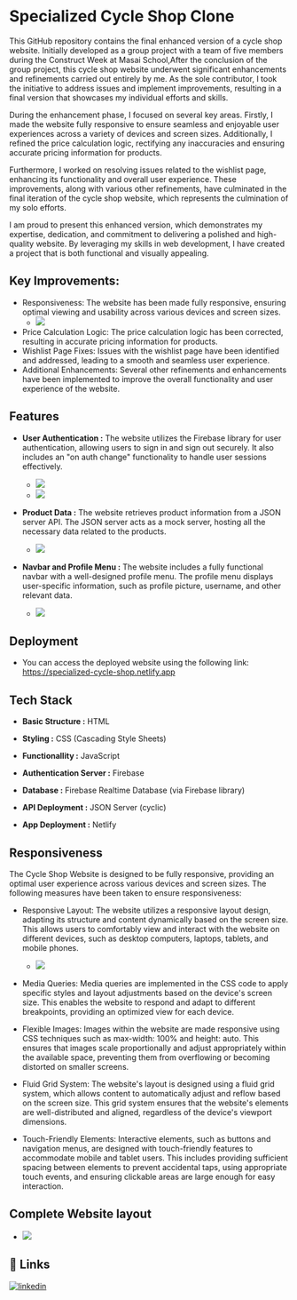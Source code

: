 # Specialized Cycle Shop Clone

This GitHub repository contains the final enhanced version of a cycle shop website. Initially developed as a group project with a team of five members during the Construct Week at Masai School,After the conclusion of the group project, this cycle shop website underwent significant enhancements and refinements carried out entirely by me. As the sole contributor, I took the initiative to address issues and implement improvements, resulting in a final version that showcases my individual efforts and skills.

During the enhancement phase, I focused on several key areas. Firstly, I made the website fully responsive to ensure seamless and enjoyable user experiences across a variety of devices and screen sizes. Additionally, I refined the price calculation logic, rectifying any inaccuracies and ensuring accurate pricing information for products.

Furthermore, I worked on resolving issues related to the wishlist page, enhancing its functionality and overall user experience. These improvements, along with various other refinements, have culminated in the final iteration of the cycle shop website, which represents the culmination of my solo efforts.

I am proud to present this enhanced version, which demonstrates my expertise, dedication, and commitment to delivering a polished and high-quality website. By leveraging my skills in web development, I have created a project that is both functional and visually appealing.

## Key Improvements:

- Responsiveness: The website has been made fully responsive, ensuring optimal viewing and usability across various devices and screen sizes.
  - ![](/Images/Screenshots/Responsive%20Profile%20Menu.png)
- Price Calculation Logic: The price calculation logic has been corrected, resulting in accurate pricing information for products.
- Wishlist Page Fixes: Issues with the wishlist page have been identified and addressed, leading to a smooth and seamless user experience.
- Additional Enhancements: Several other refinements and enhancements have been implemented to improve the overall functionality and user experience of the website.

## Features

- **User Authentication :** The website utilizes the Firebase library for user authentication, allowing users to sign in and sign out securely. It also includes an "on auth change" functionality to handle user sessions effectively.
  - ![](/Images/Screenshots/SignInPage%20Screenshot.png)
  - ![](/Images/Screenshots/SignupPage%20Screenshot.png)

- **Product Data :** The website retrieves product information from a JSON server API. The JSON server acts as a mock server, hosting all the necessary data related to the products.

  - ![](/Images/Screenshots/OffRoad%20page%20Screenshot.png)

- **Navbar and Profile Menu :** The website includes a fully functional navbar with a well-designed profile menu. The profile menu displays user-specific information, such as profile picture, username, and other relevant data.

    - ![](/Images/Screenshots/Navn%20Profile%20Info%20Menu%20Screenshot.png)

## Deployment

- You can access the deployed website using the following link: https://specialized-cycle-shop.netlify.app

## Tech Stack

- **Basic Structure :** HTML

- **Styling :** CSS (Cascading Style Sheets)

- **Functionallity :** JavaScript

- **Authentication Server :** Firebase

- **Database :** Firebase Realtime Database (via Firebase library)

- **API Deployment :** JSON Server (cyclic)

- **App Deployment :** Netlify

## Responsiveness

The Cycle Shop Website is designed to be fully responsive, providing an optimal user experience across various devices and screen sizes. The following measures have been taken to ensure responsiveness:

- Responsive Layout: The website utilizes a responsive layout design, adapting its structure and content dynamically based on the screen size. This allows users to comfortably view and interact with the website on different devices, such as desktop computers, laptops, tablets, and mobile phones.

    - ![](/Images/Screenshots/Responsive%20HomePage%20Screenshot.png)

- Media Queries: Media queries are implemented in the CSS code to apply specific styles and layout adjustments based on the device's screen size. This enables the website to respond and adapt to different breakpoints, providing an optimized view for each device.
- Flexible Images: Images within the website are made responsive using CSS techniques such as max-width: 100% and height: auto. This ensures that images scale proportionally and adjust appropriately within the available space, preventing them from overflowing or becoming distorted on smaller screens.

- Fluid Grid System: The website's layout is designed using a fluid grid system, which allows content to automatically adjust and reflow based on the screen size. This grid system ensures that the website's elements are well-distributed and aligned, regardless of the device's viewport dimensions.

- Touch-Friendly Elements: Interactive elements, such as buttons and navigation menus, are designed with touch-friendly features to accommodate mobile and tablet users. This includes providing sufficient spacing between elements to prevent accidental taps, using appropriate touch events, and ensuring clickable areas are large enough for easy interaction.

## Complete Website layout

- ![](/Images/Screenshots/Homepage%20Screenshot.png)

## 🔗 Links

[![linkedin](https://img.shields.io/badge/linkedin-0A66C2?style=for-the-badge&logo=linkedin&logoColor=white)](https://www.linkedin.com/in/yagpath-mishra-3a678618b)
